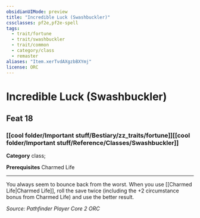 ```yaml
---
obsidianUIMode: preview
title: "Incredible Luck (Swashbuckler)"
cssclasses: pf2e,pf2e-spell
tags:
  - trait/fortune
  - trait/swashbuckler
  - trait/common
  - category/class
  - remaster
aliases: "Item.xerTvdAXgzbBXYmj"
license: ORC
---
```

# Incredible Luck (Swashbuckler)
## Feat 18
### [[cool folder/Important stuff/Bestiary/zz_traits/fortune]][[cool folder/Important stuff/Reference/Classes/Swashbuckler]]

**Category** class; 



**Prerequisites** Charmed Life
* * *
You always seem to bounce back from the worst. When you use [[Charmed Life|Charmed Life]], roll the save twice (including the +2 circumstance bonus from Charmed Life) and use the better result.

*Source: Pathfinder Player Core 2*
*ORC*